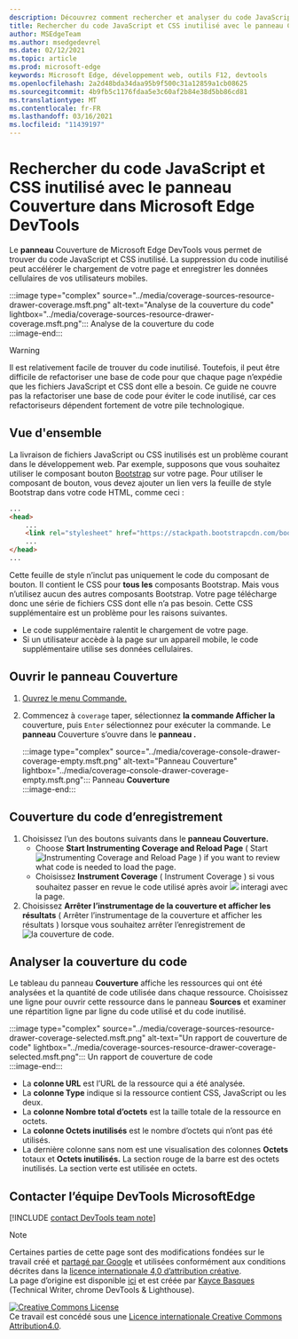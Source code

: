 ```yaml
---
description: Découvrez comment rechercher et analyser du code JavaScript et CSS inutilisé dans Microsoft Edge DevTools.
title: Rechercher du code JavaScript et CSS inutilisé avec le panneau Couverture dans Microsoft Edge DevTools
author: MSEdgeTeam
ms.author: msedgedevrel
ms.date: 02/12/2021
ms.topic: article
ms.prod: microsoft-edge
keywords: Microsoft Edge, développement web, outils F12, devtools
ms.openlocfilehash: 2a2d48bda34daa95b9f500c31a12859a1cb08625
ms.sourcegitcommit: 4b9fb5c1176fdaa5e3c60af2b84e38d5bb86cd81
ms.translationtype: MT
ms.contentlocale: fr-FR
ms.lasthandoff: 03/16/2021
ms.locfileid: "11439197"
---
```

<!-- Copyright Kayce Basques 

   Licensed under the Apache License, Version 2.0 (the "License");
   you may not use this file except in compliance with the License.
   You may obtain a copy of the License at

       https://www.apache.org/licenses/LICENSE-2.0

   Unless required by applicable law or agreed to in writing, software
   distributed under the License is distributed on an "AS IS" BASIS,
   WITHOUT WARRANTIES OR CONDITIONS OF ANY KIND, either express or implied.
   See the License for the specific language governing permissions and
   limitations under the License.  -->

# <a name="find-unused-javascript-and-css-code-with-the-coverage-panel-in-microsoft-edge-devtools"></a>Rechercher du code JavaScript et CSS inutilisé avec le panneau Couverture dans Microsoft Edge DevTools  

Le **panneau** Couverture de Microsoft Edge DevTools vous permet de trouver du code JavaScript et CSS inutilisé.  La suppression du code inutilisé peut accélérer le chargement de votre page et enregistrer les données cellulaires de vos utilisateurs mobiles.  

:::image type="complex" source="../media/coverage-sources-resource-drawer-coverage.msft.png" alt-text="Analyse de la couverture du code" lightbox="../media/coverage-sources-resource-drawer-coverage.msft.png":::
   Analyse de la couverture du code  
:::image-end:::  

> [!WARNING]
> Il est relativement facile de trouver du code inutilisé.  Toutefois, il peut être difficile de refactoriser une base de code pour que chaque page n’expédie que les fichiers JavaScript et CSS dont elle a besoin.  Ce guide ne couvre pas la refactoriser une base de code pour éviter le code inutilisé, car ces refactoriseurs dépendent fortement de votre pile technologique.  

## <a name="overview"></a>Vue d'ensemble  

La livraison de fichiers JavaScript ou CSS inutilisés est un problème courant dans le développement web.  Par exemple, supposons que vous souhaitez utiliser le composant bouton [Bootstrap][BootstrapButtons] sur votre page.  Pour utiliser le composant de bouton, vous devez ajouter un lien vers la feuille de style Bootstrap dans votre code HTML, comme ceci :  

```html
...
<head>
    ...
    <link rel="stylesheet" href="https://stackpath.bootstrapcdn.com/bootstrap/4.3.1/css/bootstrap.min.css" integrity="sha384-ggOyR0iXCbMQv3Xipma34MD+dH/1fQ784/j6cY/iJTQUOhcWr7x9JvoRxT2MZw1T" crossorigin="anonymous">
    ...
</head>
...
```  

Cette feuille de style n’inclut pas uniquement le code du composant de bouton.  Il contient le CSS pour **tous les** composants Bootstrap.  Mais vous n’utilisez aucun des autres composants Bootstrap.  Votre page télécharge donc une série de fichiers CSS dont elle n’a pas besoin.  Cette CSS supplémentaire est un problème pour les raisons suivantes.  

*   Le code supplémentaire ralentit le chargement de votre page.  <!--Navigate to [Render-Blocking CSS][render].  -->  
*   Si un utilisateur accède à la page sur un appareil mobile, le code supplémentaire utilise ses données cellulaires.  
    
<!--[render]: /web/fundamentals/performance/critical-rendering-path/render-blocking-css  -->  

## <a name="open-the-coverage-panel"></a>Ouvrir le panneau Couverture  

1.  [Ouvrez le menu Commande.][DevToolsCommandMenu]  
1.  Commencez à `coverage` taper, sélectionnez **la commande Afficher la** couverture, puis `Enter` sélectionnez pour exécuter la commande.  Le **panneau** Couverture s’ouvre dans le **panneau .**  

    :::image type="complex" source="../media/coverage-console-drawer-coverage-empty.msft.png" alt-text="Panneau Couverture" lightbox="../media/coverage-console-drawer-coverage-empty.msft.png":::
       Panneau **Couverture**  
    :::image-end:::  
    
## <a name="record-code-coverage"></a>Couverture du code d’enregistrement  

1.  Choisissez l’un des boutons suivants dans le **panneau Couverture.**  
    *   Choose **Start Instrumenting Coverage and Reload Page** \( Start ![ Instrumenting Coverage and Reload Page ](../media/reload-icon.msft.png) \) if you want to review what code is needed to load the page.  
    *   Choisissez **Instrument Coverage** \( Instrument Coverage \) si vous souhaitez passer en revue le code utilisé après avoir ![ ](../media/record-icon.msft.png) interagi avec la page.  
1.  Choisissez **Arrêter l’instrumentage de la couverture et afficher les résultats** \( Arrêter l’instrumentage de la couverture et afficher les résultats \) lorsque vous souhaitez arrêter l’enregistrement de ![ la couverture de ](../media/stop-icon.msft.png) code.  
    
## <a name="analyze-code-coverage"></a>Analyser la couverture du code  

Le tableau du panneau **Couverture** affiche les ressources qui ont été analysées et la quantité de code utilisée dans chaque ressource.  Choisissez une ligne pour ouvrir cette ressource dans le panneau **Sources** et examiner une répartition ligne par ligne du code utilisé et du code inutilisé.  

:::image type="complex" source="../media/coverage-sources-resource-drawer-coverage-selected.msft.png" alt-text="Un rapport de couverture de code" lightbox="../media/coverage-sources-resource-drawer-coverage-selected.msft.png":::
   Un rapport de couverture de code  
:::image-end:::  

*   La **colonne URL** est l’URL de la ressource qui a été analysée.  
*   La **colonne Type** indique si la ressource contient CSS, JavaScript ou les deux.  
*   La **colonne Nombre total d’octets** est la taille totale de la ressource en octets.  
*   La **colonne Octets inutilisés** est le nombre d’octets qui n’ont pas été utilisés.  
*   La dernière colonne sans nom est une visualisation des colonnes **Octets** totaux et **Octets inutilisés.**  La section rouge de la barre est des octets inutilisés.  La section verte est utilisée en octets.  
    
## <a name="getting-in-touch-with-the-microsoft-edge-devtools-team"></a>Contacter l’équipe DevTools MicrosoftEdge  

[!INCLUDE [contact DevTools team note](../includes/contact-devtools-team-note.md)]  

<!-- links -->  

[DevToolsCommandMenu]: ../command-menu/index.md "Exécuter des commandes avec le menu DevTools Command de Microsoft Edge | Documents Microsoft"  

[BootstrapButtons]: https://getbootstrap.com/docs/4.3/components/buttons "Boutons - Bootstrap"  

> [!NOTE]
> Certaines parties de cette page sont des modifications fondées sur le travail créé et [partagé par Google][GoogleSitePolicies] et utilisées conformément aux conditions décrites dans la [licence internationale 4,0 d’attribution créative][CCA4IL].  
> La page d’origine est disponible [ici](https://developers.google.com/web/tools/chrome-devtools/coverage/index) et est créée par [Kayce Basques][KayceBasques] \(Technical Writer, chrome DevTools \& Lighthouse\).  

[![Creative Commons License][CCby4Image]][CCA4IL]  
Ce travail est concédé sous une [Licence internationale Creative Commons Attribution4.0][CCA4IL].  

[CCA4IL]: https://creativecommons.org/licenses/by/4.0  
[CCby4Image]: https://i.creativecommons.org/l/by/4.0/88x31.png  
[GoogleSitePolicies]: https://developers.google.com/terms/site-policies  
[KayceBasques]: https://developers.google.com/web/resources/contributors/kaycebasques  
